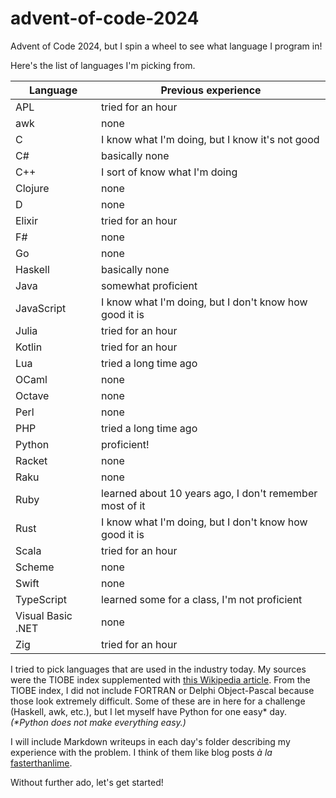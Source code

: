 # advent-of-code-2024
Advent of Code 2024, but I spin a wheel to see what language I program in!

Here's the list of languages I'm picking from.

| Language | Previous experience |
| --- | --- |
| APL | tried for an hour |
| awk | none |
| C | I know what I'm doing, but I know it's not good |
| C# | basically none |
| C++ | I sort of know what I'm doing |
| Clojure | none |
| D | none |
| Elixir | tried for an hour |
| F# | none |
| Go | none |
| Haskell | basically none |
| Java | somewhat proficient |
| JavaScript | I know what I'm doing, but I don't know how good it is |
| Julia | tried for an hour |
| Kotlin | tried for an hour |
| Lua | tried a long time ago |
| OCaml | none |
| Octave | none |
| Perl | none |
| PHP | tried a long time ago |
| Python | proficient! |
| Racket | none |
| Raku | none |
| Ruby | learned about 10 years ago, I don't remember most of it |
| Rust | I know what I'm doing, but I don't know how good it is |
| Scala | tried for an hour |
| Scheme | none |
| Swift | none |
| TypeScript | learned some for a class, I'm not proficient |
| Visual Basic .NET | none |
| Zig | tried for an hour |

I tried to pick languages that are used in the industry today. My sources were the TIOBE index supplemented with [this Wikipedia article](https://en.wikipedia.org/wiki/List_of_programming_languages_by_type). From the TIOBE index, I did not include FORTRAN or Delphi Object-Pascal because those look extremely difficult. Some of these are in here for a challenge (Haskell, awk, etc.), but I let myself have Python for one easy\* day. 
_(\*Python does not make everything easy.)_

I will include Markdown writeups in each day's folder describing my experience with the problem. I think of them like blog posts *à la* [fasterthanlime](https://fasterthanli.me/).

Without further ado, let's get started!
